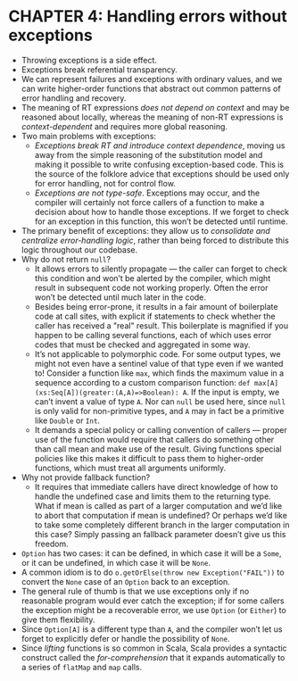 # CHAPTER 4: Handling errors without exceptions

- Throwing exceptions is a side effect.
- Exceptions break referential transparency.
- We can represent failures and exceptions with ordinary values, and we can write higher-order functions that abstract out common patterns of error handling and recovery.
- The meaning of RT expressions *does not depend on context* and may be reasoned about locally, whereas the meaning of non-RT expressions is *context-dependent* and requires more global reasoning.
- Two main problems with exceptions:
  - *Exceptions break RT and introduce context dependence*, moving us away from the simple reasoning of the substitution model and making it possible to write confusing exception-based code. This is the source of the folklore advice that exceptions should be used only for error handling, not for control flow.
  - *Exceptions are not type-safe*. Exceptions may occur, and the compiler will certainly not force callers of a function to make a decision about how to handle those exceptions. If we forget to check for an exception in this function, this won’t be detected until runtime.
- The primary benefit of exceptions: they allow us to *consolidate and centralize error-handling logic*, rather than being forced to distribute this logic throughout our codebase.
- Why do not return `null`?
  - It allows errors to silently propagate — the caller can forget to check this condition and won’t be alerted by the compiler, which might result in subsequent code not working properly. Often the error won’t be detected until much later in the code.
  - Besides being error-prone, it results in a fair amount of boilerplate code at call sites, with explicit if statements to check whether the caller has received a "real" result. This boilerplate is magnified if you happen to be calling several functions, each of which uses error codes that must be checked and aggregated in some way.
  - It’s not applicable to polymorphic code. For some output types, we might not even have a sentinel value of that type even if we wanted to! Consider a function like `max`, which finds the maximum value in a sequence according to a custom comparison function: `def max[A](xs:Seq[A])(greater:(A,A)=>Boolean): A`. If the input is empty, we can’t invent a value of type `A`. Nor can `null` be used here, since `null` is only valid for non-primitive types, and `A` may in fact be a primitive like `Double` or `Int`.
  - It demands a special policy or calling convention of callers — proper use of the function would require that callers do something other than call mean and make use of the result. Giving functions special policies like this makes it difficult to pass them to higher-order functions, which must treat all arguments uniformly.
- Why not provide fallback function?
  - It requires that immediate callers have direct knowledge of how to handle the undefined case and limits them to the returning type. What if mean is called as part of a larger computation and we’d like to abort that computation if mean is undefined? Or perhaps we’d like to take some completely different branch in the larger computation in this case? Simply passing an fallback parameter doesn’t give us this freedom.
- `Option` has two cases: it can be defined, in which case it will be a `Some`, or it can be undefined, in which case it will be `None`.
- A common idiom is to do `o.getOrElse(throw new Exception("FAIL"))` to convert the `None` case of an `Option` back to an exception.
- The general rule of thumb is that we use exceptions only if no reasonable program would ever catch the exception; if for some callers the exception might be a recoverable error, we use `Option` (or `Either`) to give them flexibility.
- Since `Option[A]` is a different type than `A`, and the compiler won’t let us forget to explicitly defer or handle the possibility of `None`.
- Since *lifting* functions is so common in Scala, Scala provides a syntactic construct called the *for-comprehension* that it expands automatically to a series of `flatMap` and `map` calls.



